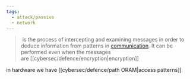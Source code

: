 ```yaml
---
tags:
  - attack/passive
  - network
---
```

>  is the process of intercepting and examining messages in order to deduce information from patterns in [communication](https://en.wikipedia.org/wiki/Communication "Communication"). It can be performed even when the messages are [[cybersec/defence/encryption|encryption]]



in hardware we have 
[[cybersec/defence/path ORAM|access patterns]]
